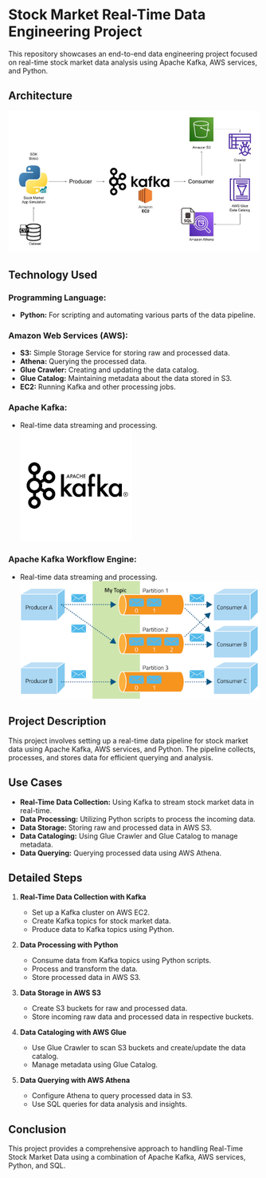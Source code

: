 # Stock Market Real-Time Data Engineering Project

This repository showcases an end-to-end data engineering project focused on real-time stock market data analysis using Apache Kafka, AWS services, and Python.

## Architecture

![Architecture](Architecture.jpg)

## Technology Used

### Programming Language:
- **Python:** For scripting and automating various parts of the data pipeline.

### Amazon Web Services (AWS):
- **S3:** Simple Storage Service for storing raw and processed data.
- **Athena:** Querying the processed data.
- **Glue Crawler:** Creating and updating the data catalog.
- **Glue Catalog:** Maintaining metadata about the data stored in S3.
- **EC2:** Running Kafka and other processing jobs.

### Apache Kafka:
- Real-time data streaming and processing.
  ![Apache Kafka logo](Apache_kafka.png)
  
### Apache Kafka Workflow Engine:
- Real-time data streaming and processing.
  ![Apache Kafka Workflow Engine](kafka_work_flow_Engine.png)

## Project Description

This project involves setting up a real-time data pipeline for stock market data using Apache Kafka, AWS services, and Python. The pipeline collects, processes, and stores data for efficient querying and analysis.

## Use Cases

- **Real-Time Data Collection:** Using Kafka to stream stock market data in real-time.
- **Data Processing:** Utilizing Python scripts to process the incoming data.
- **Data Storage:** Storing raw and processed data in AWS S3.
- **Data Cataloging:** Using Glue Crawler and Glue Catalog to manage metadata.
- **Data Querying:** Querying processed data using AWS Athena.

## Detailed Steps

1. **Real-Time Data Collection with Kafka**
    - Set up a Kafka cluster on AWS EC2.
    - Create Kafka topics for stock market data.
    - Produce data to Kafka topics using Python.

2. **Data Processing with Python**
    - Consume data from Kafka topics using Python scripts.
    - Process and transform the data.
    - Store processed data in AWS S3.

3. **Data Storage in AWS S3**
    - Create S3 buckets for raw and processed data.
    - Store incoming raw data and processed data in respective buckets.

4. **Data Cataloging with AWS Glue**
    - Use Glue Crawler to scan S3 buckets and create/update the data catalog.
    - Manage metadata using Glue Catalog.

5. **Data Querying with AWS Athena**
    - Configure Athena to query processed data in S3.
    - Use SQL queries for data analysis and insights.

## Conclusion

This project provides a comprehensive approach to handling Real-Time Stock Market Data using a combination of Apache Kafka, AWS services, Python, and SQL.

